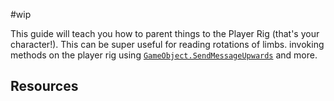 #wip

This guide will teach you how to parent things to the Player Rig (that's your character!). This can be super useful for reading rotations of limbs. invoking methods on the player rig using [`GameObject.SendMessageUpwards`](https://docs.unity3d.com/ScriptReference/GameObject.SendMessage.html) and more.
## Resources